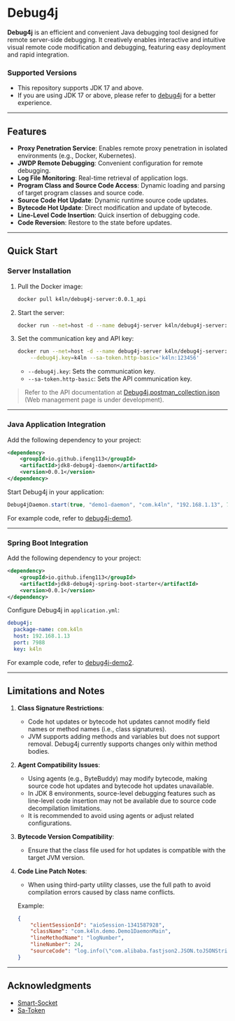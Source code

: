 # Debug4j

**Debug4j** is an efficient and convenient Java debugging tool designed for remote server-side debugging. It creatively enables interactive and intuitive visual remote code modification and debugging, featuring easy deployment and rapid integration.

### Supported Versions
- This repository supports JDK 17 and above.
- If you are using JDK 17 or above, please refer to [debug4j](https://github.com/ifeng113/debug4j) for a better experience.

---

## Features

- **Proxy Penetration Service**: Enables remote proxy penetration in isolated environments (e.g., Docker, Kubernetes).
- **JWDP Remote Debugging**: Convenient configuration for remote debugging.
- **Log File Monitoring**: Real-time retrieval of application logs.
- **Program Class and Source Code Access**: Dynamic loading and parsing of target program classes and source code.
- **Source Code Hot Update**: Dynamic runtime source code updates.
- **Bytecode Hot Update**: Direct modification and update of bytecode.
- **Line-Level Code Insertion**: Quick insertion of debugging code.
- **Code Reversion**: Restore to the state before updates.

---

## Quick Start

### Server Installation

1. Pull the Docker image:
   ```bash
   docker pull k4ln/debug4j-server:0.0.1_api
   ```

2. Start the server:
   ```bash
   docker run --net=host -d --name debug4j-server k4ln/debug4j-server:0.0.1_api
   ```

3. Set the communication key and API key:
   ```bash
   docker run --net=host -d --name debug4j-server k4ln/debug4j-server:0.0.1_api \
       --debug4j.key=k4ln --sa-token.http-basic='k4ln:123456'
   ```

   - `--debug4j.key`: Sets the communication key.
   - `--sa-token.http-basic`: Sets the API communication key.

> Refer to the API documentation at [Debug4j.postman_collection.json](https://github.com/ifeng113/debug4j/blob/master/src/main/resources/Debug4j.postman_collection.json) (Web management page is under development).

---

### Java Application Integration

Add the following dependency to your project:
```xml
<dependency>
    <groupId>io.github.ifeng113</groupId>
    <artifactId>jdk8-debug4j-daemon</artifactId>
    <version>0.0.1</version>
</dependency>
```

Start Debug4j in your application:
```java
Debug4jDaemon.start(true, "demo1-daemon", "com.k4ln", "192.168.1.13", 7988, "k4ln");
```

For example code, refer to [debug4j-demo1](https://github.com/ifeng113/debug4j/tree/master/debug4j-demo1).

---

### Spring Boot Integration

Add the following dependency to your project:
```xml
<dependency>
    <groupId>io.github.ifeng113</groupId>
    <artifactId>jdk8-debug4j-spring-boot-starter</artifactId>
    <version>0.0.1</version>
</dependency>
```

Configure Debug4j in `application.yml`:
```yaml
debug4j:
  package-name: com.k4ln
  host: 192.168.1.13
  port: 7988
  key: k4ln
```

For example code, refer to [debug4j-demo2](https://github.com/ifeng113/debug4j/tree/master/debug4j-demo2).

---

## Limitations and Notes

1. **Class Signature Restrictions**:
   - Code hot updates or bytecode hot updates cannot modify field names or method names (i.e., class signatures).
   - JVM supports adding methods and variables but does not support removal. Debug4j currently supports changes only within method bodies.

2. **Agent Compatibility Issues**:
   - Using agents (e.g., ByteBuddy) may modify bytecode, making source code hot updates and bytecode hot updates unavailable.
   - In JDK 8 environments, source-level debugging features such as line-level code insertion may not be available due to source code decompilation limitations.
   - It is recommended to avoid using agents or adjust related configurations.

3. **Bytecode Version Compatibility**:
   - Ensure that the class file used for hot updates is compatible with the target JVM version.

4. **Code Line Patch Notes**:
   - When using third-party utility classes, use the full path to avoid compilation errors caused by class name conflicts.

   Example:
   ```json
   {
       "clientSessionId": "aioSession-1341587928",
       "className": "com.k4ln.demo.Demo1DaemonMain",
       "lineMethodName": "logNumber",
       "lineNumber": 24,
       "sourceCode": "log.info(\"com.alibaba.fastjson2.JSON.toJSONString(patch13)\");"
   }
   ```

---

## Acknowledgments

- [Smart-Socket](https://github.com/smartboot/smart-socket)
- [Sa-Token](https://github.com/dromara/sa-token)

